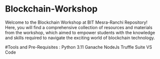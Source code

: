 # Blockchain-Workshop
Welcome to the Blockchain Workshop at BIT Mesra-Ranchi Repository! Here, you will find a comprehensive collection of resources and materials from the workshop, which aimed to empower students with the knowledge and skills required to navigate the exciting world of blockchain technology.

#Tools and Pre-Requisites : 
Python 3.11
Ganache
NodeJs
Truffle Suite
VS Code

